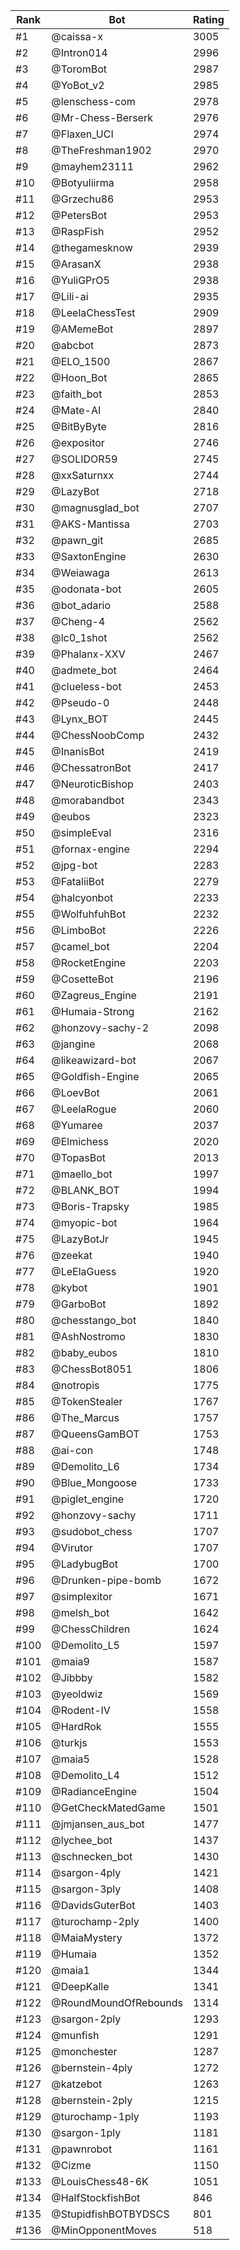 Rank|Bot|Rating
---|---|---
#1|@caissa-x|3005
#2|@Intron014|2996
#3|@ToromBot|2987
#4|@YoBot_v2|2985
#5|@lenschess-com|2978
#6|@Mr-Chess-Berserk|2976
#7|@Flaxen_UCI|2974
#8|@TheFreshman1902|2970
#9|@mayhem23111|2962
#10|@Botyuliirma|2958
#11|@Grzechu86|2953
#12|@PetersBot|2953
#13|@RaspFish|2952
#14|@thegamesknow|2939
#15|@ArasanX|2938
#16|@YuliGPrO5|2938
#17|@Lili-ai|2935
#18|@LeelaChessTest|2909
#19|@AMemeBot|2897
#20|@abcbot|2873
#21|@ELO_1500|2867
#22|@Hoon_Bot|2865
#23|@faith_bot|2853
#24|@Mate-AI|2840
#25|@BitByByte|2816
#26|@expositor|2746
#27|@SOLIDOR59|2745
#28|@xxSaturnxx|2744
#29|@LazyBot|2718
#30|@magnusglad_bot|2707
#31|@AKS-Mantissa|2703
#32|@pawn_git|2685
#33|@SaxtonEngine|2630
#34|@Weiawaga|2613
#35|@odonata-bot|2605
#36|@bot_adario|2588
#37|@Cheng-4|2562
#38|@lc0_1shot|2562
#39|@Phalanx-XXV|2467
#40|@admete_bot|2464
#41|@clueless-bot|2453
#42|@Pseudo-0|2448
#43|@Lynx_BOT|2445
#44|@ChessNoobComp|2432
#45|@InanisBot|2419
#46|@ChessatronBot|2417
#47|@NeuroticBishop|2403
#48|@morabandbot|2343
#49|@eubos|2323
#50|@simpleEval|2316
#51|@fornax-engine|2294
#52|@jpg-bot|2283
#53|@FataliiBot|2279
#54|@halcyonbot|2233
#55|@WolfuhfuhBot|2232
#56|@LimboBot|2226
#57|@camel_bot|2204
#58|@RocketEngine|2203
#59|@CosetteBot|2196
#60|@Zagreus_Engine|2191
#61|@Humaia-Strong|2162
#62|@honzovy-sachy-2|2098
#63|@jangine|2068
#64|@likeawizard-bot|2067
#65|@Goldfish-Engine|2065
#66|@LoevBot|2061
#67|@LeelaRogue|2060
#68|@Yumaree|2037
#69|@Elmichess|2020
#70|@TopasBot|2013
#71|@maello_bot|1997
#72|@BLANK_BOT|1994
#73|@Boris-Trapsky|1985
#74|@myopic-bot|1964
#75|@LazyBotJr|1945
#76|@zeekat|1940
#77|@LeElaGuess|1920
#78|@kybot|1901
#79|@GarboBot|1892
#80|@chesstango_bot|1840
#81|@AshNostromo|1830
#82|@baby_eubos|1810
#83|@ChessBot8051|1806
#84|@notropis|1775
#85|@TokenStealer|1767
#86|@The_Marcus|1757
#87|@QueensGamBOT|1753
#88|@ai-con|1748
#89|@Demolito_L6|1734
#90|@Blue_Mongoose|1733
#91|@piglet_engine|1720
#92|@honzovy-sachy|1711
#93|@sudobot_chess|1707
#94|@Virutor|1707
#95|@LadybugBot|1700
#96|@Drunken-pipe-bomb|1672
#97|@simplexitor|1671
#98|@melsh_bot|1642
#99|@ChessChildren|1624
#100|@Demolito_L5|1597
#101|@maia9|1587
#102|@Jibbby|1582
#103|@yeoldwiz|1569
#104|@Rodent-IV|1558
#105|@HardRok|1555
#106|@turkjs|1553
#107|@maia5|1528
#108|@Demolito_L4|1512
#109|@RadianceEngine|1504
#110|@GetCheckMatedGame|1501
#111|@jmjansen_aus_bot|1477
#112|@lychee_bot|1437
#113|@schnecken_bot|1430
#114|@sargon-4ply|1421
#115|@sargon-3ply|1408
#116|@DavidsGuterBot|1403
#117|@turochamp-2ply|1400
#118|@MaiaMystery|1372
#119|@Humaia|1352
#120|@maia1|1344
#121|@DeepKalle|1341
#122|@RoundMoundOfRebounds|1314
#123|@sargon-2ply|1293
#124|@munfish|1291
#125|@monchester|1287
#126|@bernstein-4ply|1272
#127|@katzebot|1263
#128|@bernstein-2ply|1215
#129|@turochamp-1ply|1193
#130|@sargon-1ply|1181
#131|@pawnrobot|1161
#132|@Cizme|1150
#133|@LouisChess48-6K|1051
#134|@HalfStockfishBot|846
#135|@StupidfishBOTBYDSCS|801
#136|@MinOpponentMoves|518
